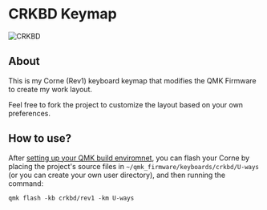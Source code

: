 # CRKBD Keymap

![CRKBD](https://user-images.githubusercontent.com/17771168/122293143-a0c90900-ceee-11eb-9e67-3bc076cceef9.png)

## About

This is my Corne (Rev1) keyboard keymap that modifies the QMK Firmware to create my work layout. 

Feel free to fork the project to customize the layout based on your own preferences.

## How to use?

After [setting up your QMK build enviromnet](https://beta.docs.qmk.fm/tutorial/newbs_getting_started#setting-up-your-qmk-environment), you can flash your Corne by placing the project's source files in `~/qmk_firmware/keyboards/crkbd/U-ways` (or you can create your own user directory), and then running the command:

```
qmk flash -kb crkbd/rev1 -km U-ways
```



